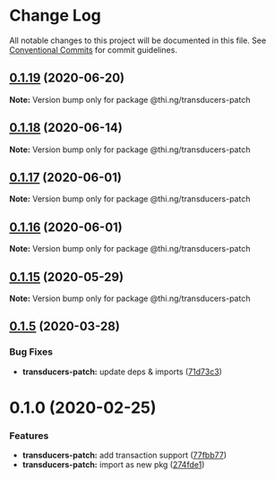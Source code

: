 # Change Log

All notable changes to this project will be documented in this file.
See [Conventional Commits](https://conventionalcommits.org) for commit guidelines.

## [0.1.19](https://github.com/thi-ng/umbrella/compare/@thi.ng/transducers-patch@0.1.18...@thi.ng/transducers-patch@0.1.19) (2020-06-20)

**Note:** Version bump only for package @thi.ng/transducers-patch





## [0.1.18](https://github.com/thi-ng/umbrella/compare/@thi.ng/transducers-patch@0.1.17...@thi.ng/transducers-patch@0.1.18) (2020-06-14)

**Note:** Version bump only for package @thi.ng/transducers-patch





## [0.1.17](https://github.com/thi-ng/umbrella/compare/@thi.ng/transducers-patch@0.1.16...@thi.ng/transducers-patch@0.1.17) (2020-06-01)

**Note:** Version bump only for package @thi.ng/transducers-patch





## [0.1.16](https://github.com/thi-ng/umbrella/compare/@thi.ng/transducers-patch@0.1.15...@thi.ng/transducers-patch@0.1.16) (2020-06-01)

**Note:** Version bump only for package @thi.ng/transducers-patch





## [0.1.15](https://github.com/thi-ng/umbrella/compare/@thi.ng/transducers-patch@0.1.14...@thi.ng/transducers-patch@0.1.15) (2020-05-29)

**Note:** Version bump only for package @thi.ng/transducers-patch





## [0.1.5](https://github.com/thi-ng/umbrella/compare/@thi.ng/transducers-patch@0.1.4...@thi.ng/transducers-patch@0.1.5) (2020-03-28)


### Bug Fixes

* **transducers-patch:** update deps & imports ([71d73c3](https://github.com/thi-ng/umbrella/commit/71d73c3acc41d6cf2c5a4a91432bc85afa38980b))





# 0.1.0 (2020-02-25)


### Features

* **transducers-patch:** add transaction support ([77fbb77](https://github.com/thi-ng/umbrella/commit/77fbb774083c38e660644d7ee54b517e2521c3b5))
* **transducers-patch:** import as new pkg ([274fde1](https://github.com/thi-ng/umbrella/commit/274fde1721d478d70d90c720a819361fbc8af836))
